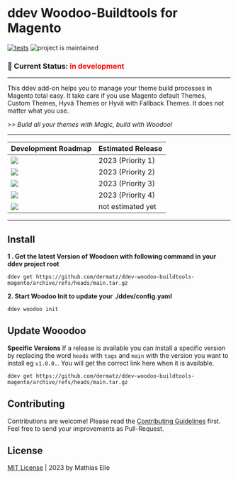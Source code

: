 # ddev Woodoo-Buildtools for Magento
[![tests](https://github.com/dermatz/ddev-woodoo-buildtools-magento/actions/workflows/tests.yml/badge.svg)](https://github.com/dermatz/ddev-woodoo-buildtools-magento/actions/workflows/tests.yml) ![project is maintained](https://img.shields.io/maintenance/yes/2024.svg)
### 🚦 Current Status: <font color="red">in development</font>

---
This ddev add-on helps you to manage your theme build processes in Magento total easy. It take care if you use Magento default Themes, Custom Themes, Hyvä Themes or Hyvä with Fallback Themes.
It does not matter what you use.

_>> Build all your themes with Magic, build with Woodoo!_

---

|Development Roadmap | Estimated Release
|-|-|
|<img src="https://img.shields.io/badge/Magento_2.x-in_progress-29B6F6">| 2023 (Priority 1) |
|<img src="https://img.shields.io/badge/Magento_2_Hyvä_1.2x-in_progress-29B6F6">| 2023 (Priority 2)
|<img src="https://img.shields.io/badge/Magento_2_Hyvä_Fallback-in_progress-29B6F6">| 2023 (Priority 3)
|<img src="https://img.shields.io/badge/Magento_2_Hyvä_1.1x-in_progress-29B6F6">| 2023 (Priority 4)
|<img src="https://img.shields.io/badge/Magento_1 (_MageOne_)-planned-FFFDE7">| not estimated yet

---
## Install
**1 . Get the latest Version of Woodoon with following command in your ddev project root**
```shell
ddev get https://github.com/dermatz/ddev-woodoo-buildtools-magento/archive/refs/heads/main.tar.gz
```
**2. Start Woodoo Init to update your ./ddev/config.yaml**
```shell
ddev woodoo init
```

## Update Wooodoo
**Specific Versions**
If a release is available you can install a specific version by replacing the word `heads` with `tags` and `main` with the version you want to install eg `v1.0.0.`. You will get the correct link here when it is available.

```shell
ddev get https://github.com/dermatz/ddev-woodoo-buildtools-magento/archive/refs/heads/main.tar.gz
```

## Contributing
Contributions are welcome! Please read the [Contributing Guidelines](./CONTRIBUTING.md) first.
Feel free to send your improvements as Pull-Request.

## License
[MIT License](./MIT-LICENSES.md) | 2023 by Mathias Elle
